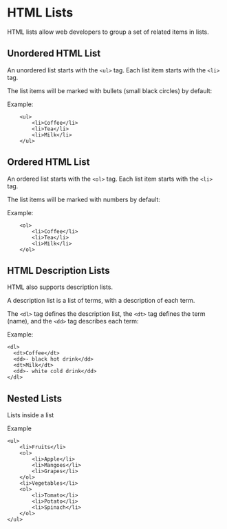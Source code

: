 # HTML Lists

HTML lists allow web developers to group a set of related items in lists.

## Unordered HTML List

An unordered list starts with the `<ul>` tag. Each list item starts with the `<li>` tag.

The list items will be marked with bullets (small black circles) by default:

Example:

```
    <ul>
        <li>Coffee</li>
        <li>Tea</li>
        <li>Milk</li>
    </ul>
```

## Ordered HTML List

An ordered list starts with the `<ol>` tag. Each list item starts with the `<li>` tag.

The list items will be marked with numbers by default:

Example:

```
    <ol>
        <li>Coffee</li>
        <li>Tea</li>
        <li>Milk</li>
    </ol>
```

## HTML Description Lists

HTML also supports description lists.

A description list is a list of terms, with a description of each term.

The `<dl>` tag defines the description list, the `<dt>` tag defines the term (name), and the `<dd>` tag describes each term:

Example:

```
<dl>
  <dt>Coffee</dt>
  <dd>- black hot drink</dd>
  <dt>Milk</dt>
  <dd>- white cold drink</dd>
</dl>
```

## Nested Lists

Lists inside a list

Example

```
<ul>
    <li>Fruits</li>
    <ol>
        <li>Apple</li>
        <li>Mangoes</li>
        <li>Grapes</li>
    </ol>
    <li>Vegetables</li>
    <ol>
        <li>Tomato</li>
        <li>Potato</li>
        <li>Spinach</li>
    </ol>
</ul>
```
